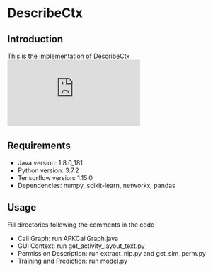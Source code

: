 # DescribeCtx
## Introduction
This is the implementation of DescribeCtx
![](https://github.com/ICSE2021DescribeCtx/DescribeCtx/blob/master/overview.pdf)
## Requirements
* Java version: 1.8.0_181
* Python version: 3.7.2
* Tensorflow version: 1.15.0
* Dependencies: numpy, scikit-learn, networkx, pandas
## Usage
Fill directories following the comments in the code
* Call Graph: run APKCallGraph.java
* GUI Context: run get_activity_layout_text.py
* Permission Description: run extract_nlp.py and get_sim_perm.py
* Training and Prediction: run model.py
